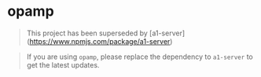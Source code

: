 # opamp

>This project has been superseded by [a1-server] (https://www.npmjs.com/package/a1-server)

>If you are using `opamp`, please replace the dependency to `a1-server` to get the latest updates.
